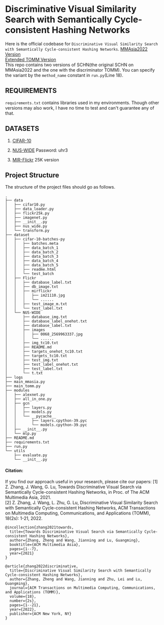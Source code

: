 # Discriminative Visual Similarity Search with Semantically Cycle-consistent Hashing Networks
Here is the official codebase for `Discriminative Visual Similarity Search with Semantically Cycle-consistent Hashing Networks`. 
[MMAsia2022 Version](https://dl.acm.org/doi/abs/10.1145/3469877.3490583)  
[Extended TOMM Version](https://dl.acm.org/doi/abs/10.1145/3532519)  
This repo contains two versions of SCHN(the original SCHN on MMAsia2022 and the one with the discriminator TOMM). You can specify the variant by the `method_name` constant in `run.py`(Line 18).

## REQUIREMENTS
`requirements.txt` contains libraries used in my environments. Though other versions may also work, I have no time to test and can't guarantee any of that.

## DATASETS
1. [CIFAR-10](http://www.cs.toronto.edu/~kriz/cifar-10-python.tar.gz)

2. [NUS-WIDE](https://pan.baidu.com/s/1f9mKXE2T8XpIq8p7y8Fa6Q) Password: uhr3

3. [MIR-Flickr](https://press.liacs.nl/mirflickr/) 25K version

## Project Structure
The structure of the project files should go as follows.

```
.
├── data
│   ├── cifar10.py
│   ├── data_loader.py
│   ├── flickr25k.py
│   ├── imagenet.py
│   ├── __init__.py
│   ├── nus_wide.py
│   └── transform.py
├── dataset
│   ├── cifar-10-batches-py
│   │   ├── batches.meta
│   │   ├── data_batch_1
│   │   ├── data_batch_2
│   │   ├── data_batch_3
│   │   ├── data_batch_4
│   │   ├── data_batch_5
│   │   ├── readme.html
│   │   └── test_batch
│   ├── Flickr
│   │   ├── database_label.txt
│   │   ├── db_image.txt
│   │   ├── mirflickr
│   │   │   ├── im21110.jpg
│   │   │   └── ......
│   │   ├── test_image_m.txt
│   │   └── test_label.txt
│   └── NUS-WIDE
│       ├── database_img.txt
│       ├── database_label_onehot.txt
│       ├── database_label.txt
│       ├── images
│       │   ├── 0068_2569963337.jpg
│       │   └── ......
│       ├── img_tc10.txt
│       ├── README.md
│       ├── targets_onehot_tc10.txt
│       ├── targets_tc10.txt
│       ├── test_img.txt
│       ├── test_label_onehot.txt
│       ├── test_label.txt
│       └── t.txt
├── logs
├── main_mmasia.py
├── main_tomm.py
├── modules
│   ├── alexnet.py
│   ├── all_in_one.py
│   ├── gcn
│   │   ├── layers.py
│   │   ├── models.py
│   │   └── __pycache__
│   │       ├── layers.cpython-39.pyc
│   │       └── models.cpython-39.pyc
│   ├── __init__.py
│   └── mlp.py
├── README.md
├── requirements.txt
├── run.py
└── utils
    ├── evaluate.py
    └── __init__.py
```

#### Citation:

If you find our approach useful in your research, please cite our papers:
[1] Z. Zhang, J. Wang, G. Lu, Towards Discriminative Visual Search via Semantically Cycle-consistent Hashing Networks, in Proc. of The ACM Multimedia Asia, 2021.  
[2] Z. Zhang, J. Wang, L. Zhu, G. Lu, Discriminative Visual Similarity Search with Semantically Cycle-consistent Hashing Networks, ACM Transactions on Multimedia Computing, Communications, and Applications (TOMM), 18(2s): 1-21, 2022.

```
@incollection{zhang2021towards,
  title={Towards Discriminative Visual Search via Semantically Cycle-consistent Hashing Networks},
  author={Zhang, Zheng and Wang, Jianning and Lu, Guangming},
  booktitle={ACM Multimedia Asia},
  pages={1--7},
  year={2021}
}

@article{zhang2022discriminative,
  title={Discriminative Visual Similarity Search with Semantically Cycle-consistent Hashing Networks},
  author={Zhang, Zheng and Wang, Jianning and Zhu, Lei and Lu, Guangming},
  journal={ACM Transactions on Multimedia Computing, Communications, and Applications (TOMM)},
  volume={18},  
  number={2s},  
  pages={1--21},  
  year={2022},
  publisher={ACM New York, NY}
}
```
